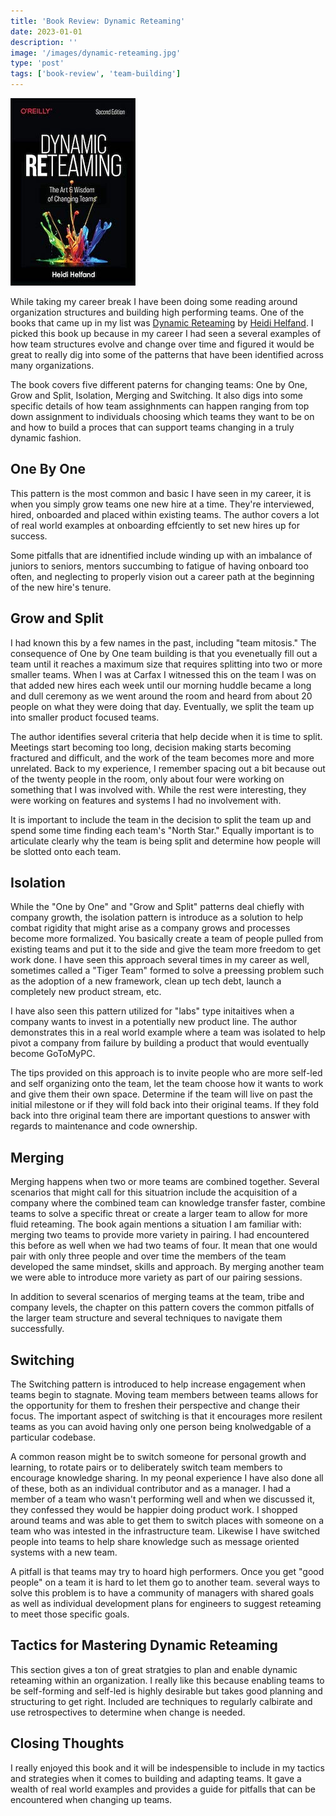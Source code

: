 ```yaml
---
title: 'Book Review: Dynamic Reteaming'
date: 2023-01-01
description: ''
image: '/images/dynamic-reteaming.jpg'
type: 'post'
tags: ['book-review', 'team-building']
---
```


![Book Cover](/images/dynamic-reteaming.jpg#floatleft)

While taking my career break I have been doing some reading around organization structures and
building high performing teams. One of the books that came up in my list was [Dynamic Reteaming](https://www.oreilly.com/library/view/dynamic-reteaming-2nd/9781492061281/) by [Heidi Helfand](https://www.heidihelfand.com/). I picked this book up because in my career I had seen a several examples of how team structures evolve and change over time and figured it would be great to really dig into some of the patterns that have been identified across many organizations.

The book covers five different paterns for changing teams: One by One, Grow and Split, Isolation, Merging and Switching. It also digs into some specific details of how team assighnments can happen ranging from top down assignment to individuals choosing which teams they want to be on and how to build a proces that can support teams changing in a truly dynamic fashion.

## One By One

This pattern is the most common and basic I have seen in my career, it is when you simply grow teams one new hire at a time. They're interviewed, hired, onboarded and placed within existing teams. The author covers a lot of real world examples at onboarding effciently to set new hires up for success.

Some pitfalls that are idnentified include winding up with an imbalance of juniors to seniors, mentors succumbing to fatigue of having onboard too often, and neglecting to properly vision out a career path at the beginning of the new hire's tenure.

## Grow and Split

I had known this by a few names in the past, including "team mitosis." The consequence of One by One team building is that you evenetually fill out a team until it reaches a maximum size that requires splitting into two or more smaller teams. When I was at Carfax I witnessed this on the team I was on that added new hires each week until our morning huddle became a long and dull ceremony as we went around the room and heard from about 20 people on what they were doing that day. Eventually, we split the team up into smaller product focused teams.

The author identifies several criteria that help decide when it is time to split. Meetings start becoming too long, decision making starts becoming fractured and difficult, and the work of the team becomes more and more unrelated. Back to my experience, I remember spacing out a bit because out of the twenty people in the room, only about four were working on something that I was involved with. While the rest were interesting, they were working on features and systems I had no involvement with.

It is important to include the team in the decision to split the team up and spend some time finding each team's "North Star." Equally important is to articulate clearly why the team is being split and determine how people will be slotted onto each team.

## Isolation

While the "One by One" and "Grow and Split" patterns deal chiefly with company growth, the isolation pattern is introduce as a solution to help combat rigidity that might arise as a company grows and processes become more formalized. You basically create a team of people pulled from existing teams and put it to the side and give the team more freedom to get work done. I have seen this approach several times in my career as well, sometimes called a "Tiger Team" formed to solve a preessing problem such as the adoption of a new framework, clean up tech debt, launch a completely new product stream, etc.

I have also seen this pattern utilized for "labs" type initaitives when a company wants to invest in a potentially new product line. The author demonstrates this in a real world example where a team was isolated to help pivot a company from failure by building a product that would eventually become GoToMyPC.

The tips provided on this approach is to invite people who are more self-led and self organizing onto the team, let the team choose how it wants to work and give them their own space. Determine if the team will live on past the initial milestone or if they will fold back into their original teams. If they fold back into thre original team there are important questions to answer with regards to maintenance and code ownership.

## Merging

Merging happens when two or more teams are combined together. Several scenarios that might call for this situatrion include the acquisition of a company where the combined team can knowledge transfer faster, combine teams to solve a specific threat or create a larger team to allow for more fluid reteaming. The book again mentions a situation I am familiar with: merging two teams to provide more variety in pairing. I had encountered this before as well when we had two teams of four. It mean that one would pair with only three people and over time the members of the team developed the same mindset, skills and approach. By merging another team we were able to introduce more variety as part of our pairing sessions.

In addition to several scenarios of merging teams at the team, tribe and company levels, the chapter on this pattern covers the common pitfalls of the larger team structure and several techniques to navigate them successfully.

## Switching

The Switching pattern is introduced to help increase engagement when teams begin to stagnate. Moving team members between teams allows for the opportunity for them to freshen their perspective and change their focus. The important aspect of switching is that it encourages more resilent teams as you can avoid having only one person being knolwedgable of a particular codebase.

A common reason might be to switch someone for personal growth and learning, to rotate pairs or to deliberately switch team members to encourage knowledge sharing. In my peonal experience I have also done all of these, both as an individual contributor and as a manager. I had a member of a team who wasn't performing well and when we discussed it, they confessed they would be happier doing product work. I shopped around teams and was able to get them to switch places with someone on a team who was intested in the infrastructure team. Likewise I have switched people into teams to help share knowledge such as message oriented systems with a new team.

A pitfall is that teams may try to hoard high performers. Once you get "good people" on a team it is hard to let them go to another team. several ways to solve this problem is to have a community of managers with shared goals as well as individual development plans for engineers to suggest reteaming to meet those specific goals.

## Tactics for Mastering Dynamic Reteaming

This section gives a ton of great stratgies to plan and enable dynamic reteaming within an organization. I really like this because enabling teams to be self-forming and self-led is highly desirable but takes good planning and structuring to get right. Included are techniques to regularly calbirate and use retrospectives to determine when change is needed.

## Closing Thoughts

I really enjoyed this book and it will be indespensible to include in my tactics and strategies when it comes to building and adapting teams. It gave a wealth of real world examples and provides a guide for pitfalls that can be encountered when changing up teams.
